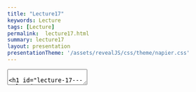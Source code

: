 ```yaml
---
title: "Lecture17"
keywords: Lecture
tags: [Lecture]
permalink:  lecture17.html
summary: lecture17
layout: presentation
presentationTheme: '/assets/revealJS/css/theme/napier.css' 
---
```


<section data-markdown data-separator="^\n---\n$" data-separator-vertical="^\n--\n$">
<textarea data-template>

# Lecture 17 - Releasing your game
### SET09121 - Games Engineering

<br><br>
Kevin Chalmers and Sam Serrels

School of Computing. Edinburgh Napier University


---

# Release builds
==============

Green Go button Moving beyond the Green button.
![image](build_options)

Runtime-resources ![image](build_folder){width="75%"}

Release Builds Tidy up before you ship

-   Hide CMD window

-   Don't assume resolution

-   Launch windowed

-   Pipe Exceptions to an error window

-   Turn off any developer cheats

This should be done automatically

Runtime-resources What does your game need, and where does it look for
it?

static vs dynamic linking

.5 Static Linking

-   Larger .exe file

-   No .dll / .so's generated

-   Potential for better compiler optimisation

-   Lock the version of libs

.5 Dynamic (Shared) linking

-   Smaller .exe file

-   Libraries compiled to .dll

-   can reuse and share dlls already on the system

-   Modders can hack swap out your .dlls.

Asset Pipeline You may use different assets for release, or bundle them
up into binary files.

Off-line rendering at higher settings may take place.

This should all be automated -- more on this later

Installers
==========

Why You could just deploy your game as a Zip file

Run as Admin The only time your game should need Admin Privileges, and
it should work without it.

How

Un-Installers Make sure they work, and are added to windows correctly.

Continuous Integration
======================

Benefits

-   Ground Truth - no more "WOMM\"

-   Alerts on broken builds - especially useful for multi-platform

-   Signpost to others that your software still works

-   Cool badge

Deployment
==========

TOP TIPS

-   Embed Version/Commit Numbers \... please.

-   Automate Everything -\
    Avoid one-off mistakes, fix it once, it will always work

Test it Test it on new machines, old machine, fresh machines, virtual
machines, JKCC machines.
